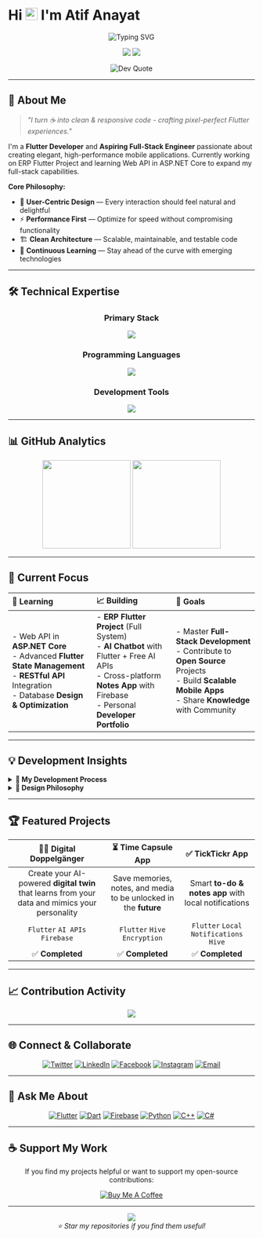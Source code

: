 <!-- GitHub Profile README for Atif Anayat -->

# Hi <img src="https://media.giphy.com/media/hvRJCLFzcasrR4ia7z/giphy.gif" width="25px" height="25px"> I'm Atif Anayat

<div align="center">
  <img src="https://readme-typing-svg.demolab.com?font=JetBrains+Mono&size=22&duration=3000&pause=1000&color=FFD700&center=true&vCenter=true&width=435&lines=Flutter+Developer;UI%2FUX+Designer;Firebase+Specialist;Clean+Code+Advocate" alt="Typing SVG" />
</div>

<p align="center">
  <img src="https://komarev.com/ghpvc/?username=atifanayat&label=Profile%20Views&color=FFD700&style=flat-square" />
  <img src="https://img.shields.io/github/followers/atifanayat?label=Followers&style=flat-square&color=FFD700&labelColor=000000" />
</p>

<p align="center">
  <img src="https://quotes-github-readme.vercel.app/api?type=horizontal&border=true&quoteColor=FFD700&authorColor=FFFFFF&backgroundColor=000000&symbolColor=FFD700" alt="Dev Quote" />
</p>

---

## 🧠 About Me

> *"I turn ☕ into clean & responsive code - crafting pixel-perfect Flutter experiences."*

I'm a **Flutter Developer** and **Aspiring Full-Stack Engineer** passionate about creating elegant, high-performance mobile applications. Currently working on ERP Flutter Project and learning Web API in ASP.NET Core to expand my full-stack capabilities.

**Core Philosophy:**
- 🎯 **User-Centric Design** — Every interaction should feel natural and delightful  
- ⚡ **Performance First** — Optimize for speed without compromising functionality  
- 🏗️ **Clean Architecture** — Scalable, maintainable, and testable code  
- 🔄 **Continuous Learning** — Stay ahead of the curve with emerging technologies  

---

## 🛠️ Technical Expertise

<div align="center">

### **Primary Stack**
<img src="https://skillicons.dev/icons?i=flutter,firebase,react,html,css&theme=light" />

### **Programming Languages**
<img src="https://skillicons.dev/icons?i=dart,python,java,cpp,cs&theme=light" />

### **Development Tools**
<img src="https://skillicons.dev/icons?i=postman,git,github,mysql,figma,vscode,androidstudio&theme=light" />


</div>

---

## 📊 GitHub Analytics

<div align="center">
  <img height="180em" src="https://github-readme-stats.vercel.app/api/top-langs/?username=atifanayat&layout=compact&theme=dark&hide_border=true&bg_color=000000&title_color=FFD700&text_color=FFFFFF" />
  <img height="180em" src="https://github-readme-streak-stats.herokuapp.com/?user=atifanayat&theme=dark&hide_border=true&background=000000&stroke=FFD700&ring=FFD700&fire=FFD700&currStreakLabel=FFFFFF" />
</div>

---

## 🌟 Current Focus

<div align="center">

| 📖 **Learning** | 📈 **Building** | 🚀 **Goals** |
|:---|:---|:---|
| - Web API in **ASP.NET Core** <br> - Advanced **Flutter State Management** <br> - **RESTful API** Integration <br> - Database **Design & Optimization** | - **ERP Flutter Project** (Full System) <br> - **AI Chatbot** with Flutter + Free AI APIs <br> - Cross-platform **Notes App** with Firebase <br> - Personal **Developer Portfolio** | - Master **Full-Stack Development** <br> - Contribute to **Open Source** Projects <br> - Build **Scalable Mobile Apps** <br> - Share **Knowledge** with Community |

</div>


---

## 💡 Development Insights

<details>
<summary><b>🔧 My Development Process</b></summary>

```mermaid
graph LR
    A[Research] --> B[Design]
    B --> C[Prototype]
    C --> D[Develop]
    D --> E[Test]
    E --> F[Deploy]
    F --> G[Iterate]
    G --> A
```

1. **Research** — Understand user needs and market gaps
2. **Design** — Wireframes, UI mockups, and animations
3. **Prototype** — Validate with real user feedback
4. **Develop** — Clean, modular, and testable code
5. **Test** — Manual + automated cross-device testing
6. **Deploy** — Use CI/CD for smooth rollouts
7. **Iterate** — Keep improving with feedback and data

</details>

<details>
<summary><b>🎨 Design Philosophy</b></summary>

* **Minimalism** — Less clutter, more focus
* **Consistency** — Cohesive design system
* **Accessibility** — Everyone deserves a great experience
* **Performance** — Design with speed in mind
* **Emotion** — Let design feel human and engaging

</details>

---

## 🏆 Featured Projects

<div align="center">

| 🧑‍💻 **Digital Doppelgänger** | ⏳ **Time Capsule App** | ✅ **TickTickr App** |
|:---:|:---:|:---:|
| Create your AI-powered **digital twin** that learns from your data and mimics your personality | Save memories, notes, and media to be unlocked in the **future** | Smart **to-do & notes app** with local notifications |
| `Flutter` `AI APIs` `Firebase` | `Flutter` `Hive` `Encryption` | `Flutter` `Local Notifications` `Hive` |
| ✅ **Completed**  |✅ **Completed**  | ✅ **Completed** |

</div>

---

## 📈 Contribution Activity

<div align="center">
  <img src="https://github-readme-activity-graph.vercel.app/graph?username=atifanayat&theme=react-dark&hide_border=true&bg_color=000000&color=FFD700&line=FFD700&point=FFFFFF" />
</div>

---

## 🌐 Connect & Collaborate

<div align="center">

[![Twitter](https://img.shields.io/badge/Twitter-1DA1F2?style=for-the-badge&logo=twitter&logoColor=white&labelColor=1a1a1a)](https://twitter.com/atifanayat10)
[![LinkedIn](https://img.shields.io/badge/LinkedIn-0077B5?style=for-the-badge&logo=linkedin&logoColor=white&labelColor=1a1a1a)](https://linkedin.com/in/atifanayat)
[![Facebook](https://img.shields.io/badge/Facebook-1877F2?style=for-the-badge&logo=facebook&logoColor=white&labelColor=1a1a1a)](https://fb.com/atifanayat)
[![Instagram](https://img.shields.io/badge/Instagram-E4405F?style=for-the-badge&logo=instagram&logoColor=white&labelColor=1a1a1a)](https://instagram.com/atifanayat)
[![Email](https://img.shields.io/badge/Email-D14836?style=for-the-badge&logo=gmail&logoColor=white&labelColor=1a1a1a)](mailto:atifanayat10@gmail.com)

</div>

---

## 🎯 Ask Me About

<div align="center">

[![Flutter](https://img.shields.io/badge/Flutter-02569B?style=flat-square&logo=flutter&logoColor=white)](https://flutter.dev)
[![Dart](https://img.shields.io/badge/Dart-0175C2?style=flat-square&logo=dart&logoColor=white)](https://dart.dev)
[![Firebase](https://img.shields.io/badge/Firebase-FFCA28?style=flat-square&logo=firebase&logoColor=black)](https://firebase.google.com)
[![Python](https://img.shields.io/badge/Python-3776AB?style=flat-square&logo=python&logoColor=white)](https://python.org)
[![C++](https://img.shields.io/badge/C++-00599C?style=flat-square&logo=cplusplus&logoColor=white)](https://isocpp.org)
[![C#](https://img.shields.io/badge/C%23-239120?style=flat-square&logo=csharp&logoColor=white)](https://docs.microsoft.com/dotnet/csharp)

</div>

---

## ☕ Support My Work

<div align="center">

If you find my projects helpful or want to support my open-source contributions:

[![Buy Me A Coffee](https://img.shields.io/badge/Buy%20Me%20A%20Coffee-FFDD00?style=for-the-badge&logo=buy-me-a-coffee&logoColor=black&labelColor=1a1a1a)](https://www.buymeacoffee.com/atifanayat)

</div>

---

<div align="center">
  <img src="https://capsule-render.vercel.app/api?type=waving&height=100&section=footer&color=FFD700&animation=twinkling&fontColor=FFFFFF" />
</div>

<div align="center">
  <i>⭐ Star my repositories if you find them useful!</i>
</div>
